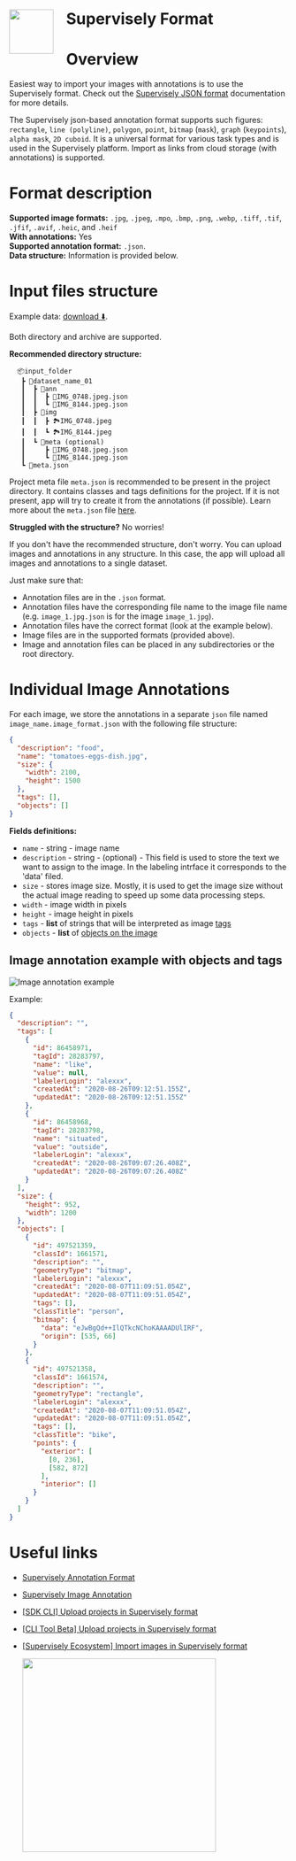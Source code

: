 <h1 align="left" style="border-bottom: 0"> <img align="left" src="https://github.com/supervisely-ecosystem/import-wizard-docs/releases/download/v0.0.1/sly_logo.png" width="80" style="padding-right: 20px;"> Supervisely Format </h1>

# Overview

Easiest way to import your images with annotations is to use the Supervisely format.
Check out the <a href="https://docs.supervisely.com/data-organization/00_ann_format_navi" target="_blank">Supervisely JSON format</a> documentation for more details.

The Supervisely json-based annotation format supports such figures: `rectangle`, `line (polyline)`, `polygon`, `point`, `bitmap` (`mask`), `graph` (`keypoints`), `alpha mask`, `2D cuboid`. It is a universal format for various task types and is used in the Supervisely platform. Import as links from cloud storage (with annotations) is supported.


# Format description

**Supported image formats:** `.jpg`, `.jpeg`, `.mpo`, `.bmp`, `.png`, `.webp`, `.tiff`, `.tif`, `.jfif`, `.avif`, `.heic`, and `.heif`<br>
**With annotations:** Yes<br>
**Supported annotation format:** `.json`.<br>
**Data structure:** Information is provided below.

# Input files structure

Example data: [download ⬇️](https://github.com/supervisely-ecosystem/import-images-in-sly-format/files/12537201/robots_project.zip).

Both directory and archive are supported.

**Recommended directory structure:**

```text
  📦input_folder
   ┣ 📂dataset_name_01
   ┃  ┣ 📂ann
   ┃  ┃  ┣ 📄IMG_0748.jpeg.json
   ┃  ┃  ┗ 📄IMG_8144.jpeg.json
   ┃  ┣ 📂img
   ┃  ┃  ┣ 🏞️IMG_0748.jpeg
   ┃  ┃  ┗ 🏞️IMG_8144.jpeg
   ┃  ┗ 📂meta (optional)
   ┃     ┣ 📄IMG_0748.jpeg.json
   ┃     ┗ 📄IMG_8144.jpeg.json
   ┗ 📄meta.json
```

Project meta file `meta.json` is recommended to be present in the project directory. It contains classes and tags definitions for the project. If it is not present, app will try to create it from the annotations (if possible). Learn more about the `meta.json` file [here](https://docs.supervisely.com/customization-and-integration/00_ann_format_navi/02_project_classes_and_tags).


**Struggled with the structure?** No worries!

If you don't have the recommended structure, don't worry. You can upload images and annotations in any structure. In this case, the app will upload all images and annotations to a single dataset.

Just make sure that:

- Annotation files are in the `.json` format.
- Annotation files have the corresponding file name to the image file name (e.g. `image_1.jpg.json` is for the image `image_1.jpg`).
- Annotation files have the correct format (look at the example below).
- Image files are in the supported formats (provided above).
- Image and annotation files can be placed in any subdirectories or the root directory.

# Individual Image Annotations

For each image, we store the annotations in a separate `json` file named `image_name.image_format.json` with the following file structure:

```json
{
  "description": "food",
  "name": "tomatoes-eggs-dish.jpg",
  "size": {
    "width": 2100,
    "height": 1500
  },
  "tags": [],
  "objects": []
}
```

**Fields definitions:**

- `name` - string - image name
- `description` - string - (optional) - This field is used to store the text we want to assign to the image. In the labeling intrface it corresponds to the 'data' filed.
- `size` - stores image size. Mostly, it is used to get the image size without the actual image reading to speed up some data processing steps.
- `width` - image width in pixels
- `height` - image height in pixels
- `tags` - **list** of strings that will be interpreted as image <a href="https://docs.supervisely.com/customization-and-integration/00_ann_format_navi/03_supervisely_format_tags" target="_blank">tags</a>
- `objects` - **list** of <a href="https://docs.supervisely.com/customization-and-integration/00_ann_format_navi/04_supervisely_format_objects" target="_blank">objects on the image</a>

## Image annotation example with objects and tags

![Image annotation example](https://docs.supervisely.com/~gitbook/image?url=https:%2F%2F1080806899-files.gitbook.io%2F%7E%2Ffiles%2Fv0%2Fb%2Fgitbook-x-prod.appspot.com%2Fo%2Fspaces%252F-M4BHwRbuyIoH-xoF3Gv%252Fuploads%252Fgit-blob-552eebcf9ad197da6e9f93912abde5100bd0b196%252Fimage.png%3Falt=media&width=768&dpr=4&quality=100&sign=dec49d5954f46bb85a1ce7ac90dca123b1c3f1e86b35edbea04e012b440d9a29)

Example:

```json
{
  "description": "",
  "tags": [
    {
      "id": 86458971,
      "tagId": 28283797,
      "name": "like",
      "value": null,
      "labelerLogin": "alexxx",
      "createdAt": "2020-08-26T09:12:51.155Z",
      "updatedAt": "2020-08-26T09:12:51.155Z"
    },
    {
      "id": 86458968,
      "tagId": 28283798,
      "name": "situated",
      "value": "outside",
      "labelerLogin": "alexxx",
      "createdAt": "2020-08-26T09:07:26.408Z",
      "updatedAt": "2020-08-26T09:07:26.408Z"
    }
  ],
  "size": {
    "height": 952,
    "width": 1200
  },
  "objects": [
    {
      "id": 497521359,
      "classId": 1661571,
      "description": "",
      "geometryType": "bitmap",
      "labelerLogin": "alexxx",
      "createdAt": "2020-08-07T11:09:51.054Z",
      "updatedAt": "2020-08-07T11:09:51.054Z",
      "tags": [],
      "classTitle": "person",
      "bitmap": {
        "data": "eJwBgQd++IlQTkcNChoKAAAADUlIRF",
        "origin": [535, 66]
      }
    },
    {
      "id": 497521358,
      "classId": 1661574,
      "description": "",
      "geometryType": "rectangle",
      "labelerLogin": "alexxx",
      "createdAt": "2020-08-07T11:09:51.054Z",
      "updatedAt": "2020-08-07T11:09:51.054Z",
      "tags": [],
      "classTitle": "bike",
      "points": {
        "exterior": [
          [0, 236],
          [582, 872]
        ],
        "interior": []
      }
    }
  ]
}
```

# Useful links

- <a href="https://developer.supervisely.com/getting-started/supervisely-annotation-format" target="_blank">Supervisely Annotation Format</a>
- <a href="https://developer.supervisely.com/getting-started/supervisely-annotation-format/images" target="_blank">Supervisely Image Annotation</a>
- <a href="https://developer.supervisely.com/getting-started/command-line-interface/sdk-cli#upload-a-project" target="_blank">[SDK CLI] Upload projects in Supervisely format</a>
- <a href="https://developer.supervisely.com/getting-started/command-line-interface/cli-tool/workflow-automation#upload-projects-in-supervisely-format" target="_blank">[CLI Tool Beta] Upload projects in Supervisely format</a>
- <a href="../../../../supervisely-ecosystem/import-images-in-sly-format" target="_blank">[Supervisely Ecosystem] Import images in Supervisely format</a>

  <img data-key="sly-module-link" data-module-slug="supervisely-ecosystem/import-images-in-sly-format" src="https://i.imgur.com/Y6RcQPT.png" width="350px" style='padding-bottom: 10px'/>
